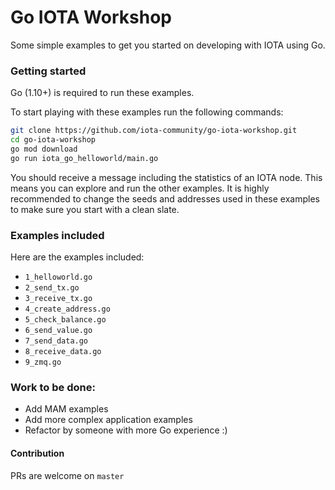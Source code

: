 # Go IOTA Workshop

Some simple examples to get you started on developing with IOTA using Go.


### Getting started

Go (1.10+) is required to run these examples.

To start playing with these examples run the following commands:

```bash
git clone https://github.com/iota-community/go-iota-workshop.git
cd go-iota-workshop
go mod download
go run iota_go_helloworld/main.go
```

You should receive a message including the statistics of an IOTA node. This means you can explore and run the other examples.
It is highly recommended to change the seeds and addresses used in these examples to make sure you start with a clean slate.


### Examples included

Here are the examples included:

 - `1_helloworld.go`
 - `2_send_tx.go`
 - `3_receive_tx.go`
 - `4_create_address.go`
 - `5_check_balance.go`
 - `6_send_value.go`
 - `7_send_data.go`
 - `8_receive_data.go`
 - `9_zmq.go`


### Work to be done:

 - Add MAM examples
 - Add more complex application examples
 - Refactor by someone with more Go experience :)


#### Contribution

PRs are welcome on `master`
